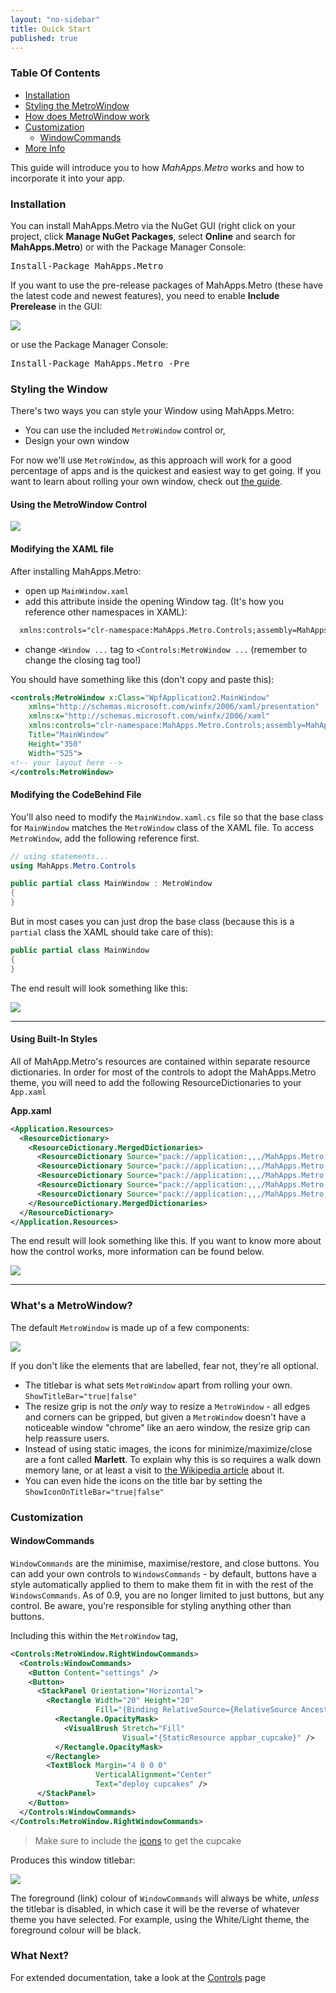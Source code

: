 ```yaml
---
layout: "no-sidebar"
title: Quick Start
published: true
---
```


### Table Of Contents
- [Installation](#installation)
- [Styling the MetroWindow](#styling)
- [How does MetroWindow work](#explanation)
- [Customization](#customization)
  + [WindowCommands](#windowcommands)
- [More Info](#moreinfo)


This guide will introduce you to how *MahApps.Metro* works and how to incorporate it into your app.

<a name="installation"></a>
### Installation

You can install MahApps.Metro via the NuGet GUI (right click on your project, click **Manage NuGet Packages**, select **Online** and search for **MahApps.Metro**) or with the Package Manager Console:

<pre class="nuget-button">Install-Package MahApps.Metro</pre>

If you want to use the pre-release packages of MahApps.Metro (these have the latest code and newest features), you need to enable **Include Prerelease** in the GUI:

![]({{site.baseurl}}/images/include_prerelease.png)

or use the Package Manager Console:

<pre class="nuget-button">Install-Package MahApps.Metro -Pre</pre>


<a name="styling"></a>
### Styling the Window

There's two ways you can style your Window using MahApps.Metro:

 -  You can use the included `MetroWindow` control or,
 -  Design your own window

For now we'll use `MetroWindow`, as this approach will work for a good percentage of apps and is the quickest and easiest way to get going. If you want to learn about rolling your own window, check out [the guide](advanced-guide.html).

#### Using the MetroWindow Control

![]({{site.baseurl}}/images/01_UnstyledWindow.png)

#### Modifying the XAML file

After installing MahApps.Metro:

 - open up `MainWindow.xaml`
 - add this attribute inside the opening Window tag. (It's how you reference other namespaces in XAML):

  ```xml   
    xmlns:controls="clr-namespace:MahApps.Metro.Controls;assembly=MahApps.Metro"
  ```
 

 - change `<Window ...` tag to `<Controls:MetroWindow ...` (remember to change the closing tag too!)

You should have something like this (don't copy and paste this):


```xml
<controls:MetroWindow x:Class="WpfApplication2.MainWindow"
	xmlns="http://schemas.microsoft.com/winfx/2006/xaml/presentation"
	xmlns:x="http://schemas.microsoft.com/winfx/2006/xaml"
	xmlns:controls="clr-namespace:MahApps.Metro.Controls;assembly=MahApps.Metro"
	Title="MainWindow" 
	Height="350" 
	Width="525">
<!-- your layout here -->
</controls:MetroWindow>
```

#### Modifying the CodeBehind File

You'll also need to modify the `MainWindow.xaml.cs` file  so that the base class for `MainWindow` matches the `MetroWindow` class of the XAML file. To access `MetroWindow`, add the following reference first.


```csharp
// using statements...
using MahApps.Metro.Controls

public partial class MainWindow : MetroWindow
{
}
```


But in most cases you can just drop the base class (because this is a `partial` class the XAML should take care of this):

```csharp
public partial class MainWindow
{
}
```


The end result will look something like this:

![]({{site.baseurl}}/images/02_PartiallyStyledWindow.png)

---

#### Using Built-In Styles

All of MahApp.Metro's resources are contained within separate resource dictionaries. In order for most of the controls to adopt the MahApps.Metro theme, you will need to add the following ResourceDictionaries to your `App.xaml`

**App.xaml**

```xml
<Application.Resources>
  <ResourceDictionary>
    <ResourceDictionary.MergedDictionaries>
      <ResourceDictionary Source="pack://application:,,,/MahApps.Metro;component/Styles/Controls.xaml" />
      <ResourceDictionary Source="pack://application:,,,/MahApps.Metro;component/Styles/Fonts.xaml" />
      <ResourceDictionary Source="pack://application:,,,/MahApps.Metro;component/Styles/Colors.xaml" />
      <ResourceDictionary Source="pack://application:,,,/MahApps.Metro;component/Styles/Accents/Blue.xaml" />
      <ResourceDictionary Source="pack://application:,,,/MahApps.Metro;component/Styles/Accents/BaseLight.xaml" />
    </ResourceDictionary.MergedDictionaries>
  </ResourceDictionary>
</Application.Resources>
```
	

The end result will look something like this. If you want to know more about how the control works, more information can be found below.

![]({{site.baseurl}}/images/03_StyledWindow.png)

---

<a name="explanation"></a>
### What's a MetroWindow?

The default `MetroWindow` is made up of a few components:

![]({{site.baseurl}}/images/04_ExplainedStyledWindow.png)

If you don't like the elements that are labelled, fear not, they're all optional.

- The titlebar is what sets `MetroWindow` apart from rolling your own. `ShowTitleBar="true|false"`
- The resize grip is not the *only* way to resize a `MetroWindow` - all edges and corners can be gripped, but given a `MetroWindow` doesn't have a noticeable window "chrome" like an aero window, the resize grip can help reassure users.
- Instead of using static images, the icons for minimize/maximize/close are a font called **Marlett**. To explain why this is so requires a walk down memory lane, or at least a visit to [the Wikipedia article](http://en.wikipedia.org/wiki/Marlett) about it.
- You can even hide the icons on the title bar by setting the  `ShowIconOnTitleBar="true|false"` 

<a name="customization"></a>
### Customization

<a name="windowcommands"></a>
#### WindowCommands

`WindowCommands` are the minimise, maximise/restore, and close buttons. You can add your own controls to `WindowsCommands` - by default, buttons have a style automatically applied to them to make them fit in with the rest of the `WindowsCommands`. As of 0.9, you are no longer limited to just buttons, but any control. Be aware, you're responsible for styling anything other than buttons.

Including this within the `MetroWindow` tag,

```xml
<Controls:MetroWindow.RightWindowCommands>
  <Controls:WindowCommands>
    <Button Content="settings" />
    <Button>
      <StackPanel Orientation="Horizontal">
        <Rectangle Width="20" Height="20"
                   Fill="{Binding RelativeSource={RelativeSource AncestorType=Button}, Path=Foreground}">
          <Rectangle.OpacityMask>
            <VisualBrush Stretch="Fill"
                         Visual="{StaticResource appbar_cupcake}" />
          </Rectangle.OpacityMask>
        </Rectangle>
        <TextBlock Margin="4 0 0 0"
                   VerticalAlignment="Center"
                   Text="deploy cupcakes" />
      </StackPanel>
    </Button>
  </Controls:WindowCommands>
</Controls:MetroWindow.RightWindowCommands>
```


> Make sure to include the [icons]({{site.baseurl}}/guides/icons-and-resources.html) to get the cupcake

Produces this window titlebar:

![]({{site.baseurl}}/images/05_WindowCommands.png)

The foreground (link) colour of `WindowCommands` will always be white, *unless* the titlebar is disabled, in which case it will be the reverse of whatever theme you have selected. For example, using the White/Light theme, the foreground colour will be black.

<a name="moreinfo"></a>
### What Next?

For extended documentation, take a look at the [Controls]({{site.baseurl}}/controls/) page